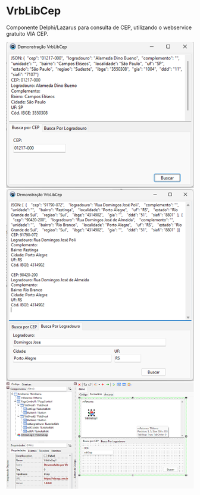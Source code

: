 # VrbLibCep

Componente Delphi/Lazarus para consulta de CEP, utilizando o webservice gratuito VIA CEP.

<img src="demo/img/img1.png" alt="img1">
<img src="demo/img/img2.png" alt="img2">
<img src="demo/img/img3.png" alt="img3">
